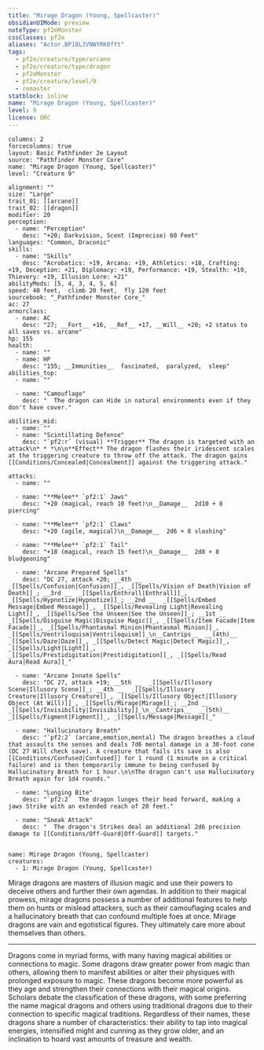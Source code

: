 ```yaml
---
title: "Mirage Dragon (Young, Spellcaster)"
obsidianUIMode: preview
noteType: pf2eMonster
cssClasses: pf2e
aliases: "Actor.BP18L3VNWYRK0fYt" 
tags:
  - pf2e/creature/type/arcane
  - pf2e/creature/type/dragon
  - pf2eMonster
  - pf2e/creature/level/9
  - remaster
statblock: inline
name: "Mirage Dragon (Young, Spellcaster)"
level: 9
license: ORC
---
```


```statblock
columns: 2
forcecolumns: true
layout: Basic Pathfinder 2e Layout
source: "Pathfinder Monster Core"
name: "Mirage Dragon (Young, Spellcaster)"
level: "Creature 9"

alignment: ""
size: "Large"
trait_01: [[arcane]]
trait_02: [[dragon]]
modifier: 20
perception:
  - name: "Perception"
    desc: "+20; Darkvision, Scent (Imprecise) 60 Feet"
languages: "Common, Draconic"
skills:
  - name: "Skills"
    desc: "Acrobatics: +19, Arcana: +19, Athletics: +18, Crafting: +19, Deception: +21, Diplomacy: +19, Performance: +19, Stealth: +19, Thievery: +19, Illusion Lore: +21"
abilityMods: [5, 4, 3, 4, 5, 6]
speed: 40 feet,  climb 20 feet,  fly 120 feet
sourcebook: "_Pathfinder Monster Core_"
ac: 27
armorclass:
  - name: AC
    desc: "27; __Fort__ +16, __Ref__ +17, __Will__ +20; +2 status to all saves vs. arcane"
hp: 155
health:
  - name: ""
  - name: HP
    desc: "155; __Immunities__  fascinated,  paralyzed,  sleep"
abilities_top:
  - name: ""

  - name: "Camouflage"
    desc: "  The dragon can Hide in natural environments even if they don't have cover."

abilities_mid:
  - name: ""
  - name: "Scintillating Defense"
    desc: "`pf2:r` (visual) **Trigger** The dragon is targeted with an attack\n* * *\n\n**Effect** The dragon flashes their iridescent scales at the triggering creature to throw off the attack. The dragon gains [[Conditions/Concealed|Concealment]] against the triggering attack."

attacks:
  - name: ""

  - name: "**Melee** `pf2:1` Jaws"
    desc: "+20 (magical, reach 10 feet)\n__Damage__  2d10 + 8 piercing"

  - name: "**Melee** `pf2:1` Claws"
    desc: "+20 (agile, magical)\n__Damage__  2d6 + 8 slashing"

  - name: "**Melee** `pf2:1` Tail"
    desc: "+18 (magical, reach 15 feet)\n__Damage__  2d8 + 8 bludgeoning"

  - name: "Arcane Prepared Spells"
    desc: "DC 27, attack +20; __4th __  _[[Spells/Confusion|Confusion]]_, _[[Spells/Vision of Death|Vision of Death]]_; __3rd __  _[[Spells/Enthrall|Enthrall]]_, _[[Spells/Hypnotize|Hypnotize]]_; __2nd __  _[[Spells/Embed Message|Embed Message]]_, _[[Spells/Revealing Light|Revealing Light]]_, _[[Spells/See the Unseen|See the Unseen]]_; __1st __  _[[Spells/Disguise Magic|Disguise Magic]]_, _[[Spells/Item Facade|Item Facade]]_, _[[Spells/Phantasmal Minion|Phantasmal Minion]]_, _[[Spells/Ventriloquism|Ventriloquism]]_\n__Cantrips__  __(4th)__ _[[Spells/Daze|Daze]]_, _[[Spells/Detect Magic|Detect Magic]]_, _[[Spells/Light|Light]]_, _[[Spells/Prestidigitation|Prestidigitation]]_, _[[Spells/Read Aura|Read Aura]]_"

  - name: "Arcane Innate Spells"
    desc: "DC 27, attack +19; __5th __  _[[Spells/Illusory Scene|Illusory Scene]]_; __4th __  _[[Spells/Illusory Creature|Illusory Creature]]_, _[[Spells/Illusory Object|Illusory Object (At Will)]]_, _[[Spells/Mirage|Mirage]]_; __2nd __  _[[Spells/Invisibility|Invisibility]]_\n__Cantrips__  __(5th)__ _[[Spells/Figment|Figment]]_, _[[Spells/Message|Message]]_"

  - name: "Hallucinatory Breath"
    desc: "`pf2:2` (arcane,emotion,mental) The dragon breathes a cloud that assaults the senses and deals 7d6 mental damage in a 30-foot cone (DC 27 Will check save). A creature that fails its save is also [[Conditions/Confused|Confused]] for 1 round (1 minute on a critical failure) and is then temporarily immune to being confused by Hallucinatory Breath for 1 hour.\n\nThe dragon can't use Hallucinatory Breath again for 1d4 rounds."

  - name: "Lunging Bite"
    desc: "`pf2:2`  The dragon lunges their head forward, making a jaws Strike with an extended reach of 20 feet."

  - name: "Sneak Attack"
    desc: "  The dragon's Strikes deal an additional 2d6 precision damage to [[Conditions/Off-Guard|Off-Guard]] targets."
 
```

```encounter-table
name: Mirage Dragon (Young, Spellcaster)
creatures:
  - 1: Mirage Dragon (Young, Spellcaster)
```



Mirage dragons are masters of illusion magic and use their powers to deceive others and further their own agendas. In addition to their magical prowess, mirage dragons possess a number of additional features to help them on hunts or mislead attackers, such as their camouflaging scales and a hallucinatory breath that can confound multiple foes at once. Mirage dragons are vain and egotistical figures. They ultimately care more about themselves than others.

* * *

Dragons come in myriad forms, with many having magical abilities or connections to magic. Some dragons draw greater power from magic than others, allowing them to manifest abilities or alter their physiques with prolonged exposure to magic. These dragons become more powerful as they age and strengthen their connections with their magical origins. Scholars debate the classification of these dragons, with some preferring the name magical dragons and others using traditional dragons due to their connection to specific magical traditions. Regardless of their names, these dragons share a number of characteristics: their ability to tap into magical energies, intensified might and cunning as they grow older, and an inclination to hoard vast amounts of treasure and wealth.
